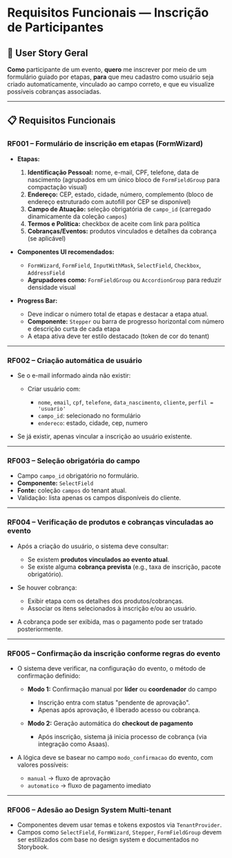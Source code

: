 # Requisitos Funcionais — Inscrição de Participantes

## 📌 User Story Geral

**Como** participante de um evento,
**quero** me inscrever por meio de um formulário guiado por etapas,
**para** que meu cadastro como usuário seja criado automaticamente, vinculado ao campo correto, e que eu visualize possíveis cobranças associadas.

---

## 📋 Requisitos Funcionais

### RF001 – Formulário de inscrição em etapas (FormWizard)

* **Etapas:**

  1. **Identificação Pessoal:** nome, e-mail, CPF, telefone, data de nascimento
     (agrupados em um único bloco de `FormFieldGroup` para compactação visual)
  2. **Endereço:** CEP, estado, cidade, número, complemento
     (bloco de endereço estruturado com autofill por CEP se disponível)
  3. **Campo de Atuação:** seleção obrigatória de `campo_id`
     (carregado dinamicamente da coleção `campos`)
  4. **Termos e Política:** checkbox de aceite com link para política
  5. **Cobranças/Eventos:** produtos vinculados e detalhes da cobrança (se aplicável)

* **Componentes UI recomendados:**

  * `FormWizard`, `FormField`, `InputWithMask`, `SelectField`, `Checkbox`, `AddressField`
  * **Agrupadores como:** `FormFieldGroup` ou `AccordionGroup` para reduzir densidade visual

* **Progress Bar:**

  * Deve indicar o número total de etapas e destacar a etapa atual.
  * **Componente:** `Stepper` ou barra de progresso horizontal com número e descrição curta de cada etapa
  * A etapa ativa deve ter estilo destacado (token de cor do tenant)

---

### RF002 – Criação automática de usuário

* Se o e-mail informado ainda não existir:

  * Criar usuário com:

    * `nome`, `email`, `cpf`, `telefone`, `data_nascimento`, `cliente`, `perfil = 'usuario'`
    * `campo_id`: selecionado no formulário
    * `endereco`: estado, cidade, cep, numero
* Se já existir, apenas vincular a inscrição ao usuário existente.

---

### RF003 – Seleção obrigatória do campo

* Campo `campo_id` obrigatório no formulário.
* **Componente:** `SelectField`
* **Fonte:** coleção `campos` do tenant atual.
* Validação: lista apenas os campos disponíveis do cliente.

---

### RF004 – Verificação de produtos e cobranças vinculadas ao evento

* Após a criação do usuário, o sistema deve consultar:

  * Se existem **produtos vinculados ao evento atual**.
  * Se existe alguma **cobrança prevista** (e.g., taxa de inscrição, pacote obrigatório).
* Se houver cobrança:

  * Exibir etapa com os detalhes dos produtos/cobranças.
  * Associar os itens selecionados à inscrição e/ou ao usuário.
* A cobrança pode ser exibida, mas o pagamento pode ser tratado posteriormente.

---

### RF005 – Confirmação da inscrição conforme regras do evento

* O sistema deve verificar, na configuração do evento, o método de confirmação definido:

  * **Modo 1:** Confirmação manual por **líder** ou **coordenador** do campo

    * Inscrição entra com status "pendente de aprovação".
    * Apenas após aprovação, é liberado acesso ou cobrança.
  * **Modo 2:** Geração automática do **checkout de pagamento**

    * Após inscrição, sistema já inicia processo de cobrança (via integração como Asaas).
* A lógica deve se basear no campo `modo_confirmacao` do evento, com valores possíveis:

  * `manual` → fluxo de aprovação
  * `automatico` → fluxo de pagamento imediato

---

### RF006 – Adesão ao Design System Multi-tenant

* Componentes devem usar temas e tokens expostos via `TenantProvider`.
* Campos como `SelectField`, `FormWizard`, `Stepper`, `FormFieldGroup` devem ser estilizados com base no design system e documentados no Storybook.
